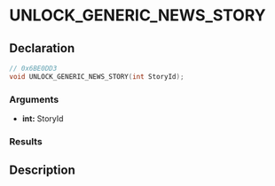 # UNLOCK_GENERIC_NEWS_STORY

## Declaration
```cpp
// 0x6BE0DD3
void UNLOCK_GENERIC_NEWS_STORY(int StoryId);
```

### Arguments
- **int:** StoryId

### Results

## Description
